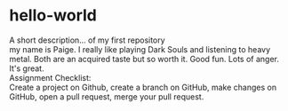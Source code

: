 # hello-world
A short description... of my first repository <br>
my name is Paige. I really like playing Dark Souls and listening to heavy metal. Both are an acquired taste but so worth it. Good fun. Lots of anger. It's great. <br>
Assignment Checklist: <br>
Create a project on Github, create a branch on GitHub, make changes on GitHub, open a pull request, merge your pull request. 
